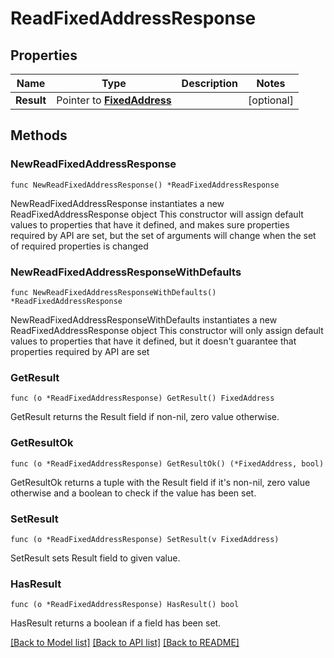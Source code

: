 # ReadFixedAddressResponse

## Properties

Name | Type | Description | Notes
------------ | ------------- | ------------- | -------------
**Result** | Pointer to [**FixedAddress**](FixedAddress.md) |  | [optional] 

## Methods

### NewReadFixedAddressResponse

`func NewReadFixedAddressResponse() *ReadFixedAddressResponse`

NewReadFixedAddressResponse instantiates a new ReadFixedAddressResponse object
This constructor will assign default values to properties that have it defined,
and makes sure properties required by API are set, but the set of arguments
will change when the set of required properties is changed

### NewReadFixedAddressResponseWithDefaults

`func NewReadFixedAddressResponseWithDefaults() *ReadFixedAddressResponse`

NewReadFixedAddressResponseWithDefaults instantiates a new ReadFixedAddressResponse object
This constructor will only assign default values to properties that have it defined,
but it doesn't guarantee that properties required by API are set

### GetResult

`func (o *ReadFixedAddressResponse) GetResult() FixedAddress`

GetResult returns the Result field if non-nil, zero value otherwise.

### GetResultOk

`func (o *ReadFixedAddressResponse) GetResultOk() (*FixedAddress, bool)`

GetResultOk returns a tuple with the Result field if it's non-nil, zero value otherwise
and a boolean to check if the value has been set.

### SetResult

`func (o *ReadFixedAddressResponse) SetResult(v FixedAddress)`

SetResult sets Result field to given value.

### HasResult

`func (o *ReadFixedAddressResponse) HasResult() bool`

HasResult returns a boolean if a field has been set.


[[Back to Model list]](../README.md#documentation-for-models) [[Back to API list]](../README.md#documentation-for-api-endpoints) [[Back to README]](../README.md)


